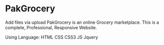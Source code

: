 # PakGrocery
Add files via upload
PakGrocery is an online Grocery marketplace. This is a complete, Professional, Responsive Website. 

Using Language:
HTML
CSS
CSS3
JS
Jquery
